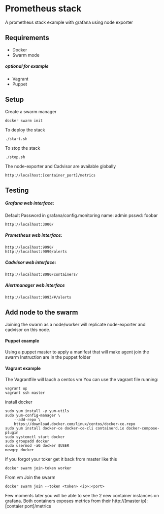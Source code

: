 # Prometheus stack

A prometheus stack example with grafana using node exporter

## Requirements

- Docker
- Swarm mode

##### optional for example

- Vagrant
- Puppet

## Setup

Create a swarm manager

```
docker swarm init
```

To deploy the stack
```
./start.sh
```
To stop the stack
```
./stop.sh
```

The node-exporter and Cadvisor are available globally
```
http://localhost:[container_port]/metrics
```

## Testing

##### Grafana web interface:

Default Password in grafana/config.monitoring
name: admin
psswd: foobar

```
http://localhost:3000/
```

##### Prometheus web interface:
```
http://localhost:9090/
http://localhost:9090/alerts
```

##### Cadvisor web interface:
```
http://localhost:8080/containers/
```

##### Alertmanager web interface
```
http://localhost:9093/#/alerts
```

## Add node to the swarm

Joining the swarm as a node/worker will replicate node-exporter and cadvisor on
this node.

#### Puppet example

Using a puppet master to apply a manifest that will make agent join the swarm
Instruction are in the puppet folder

#### Vagrant example

The Vagrantfile will lauch a centos vm
You can use the vagrant file running:

```
vagrant up
vagrant ssh master
```

install docker

```
sudo yum install -y yum-utils
sudo yum-config-manager \
    --add-repo \
    https://download.docker.com/linux/centos/docker-ce.repo
sudo yum install docker-ce docker-ce-cli containerd.io docker-compose-plugin
sudo systemctl start docker
sudo groupadd docker
sudo usermod -aG docker $USER
newgrp docker
```

If you forgot your toker get it back from master like this 
```
docker swarm join-token worker
```

From vm Join the swarm
```
docker swarm join --token <token> <ip>:<port>
```

Few moments later you will be able to see the 2 new container instances on
grafana.
Both containers exposes metrics from their http://[master ip]:[contaier port]/metrics
